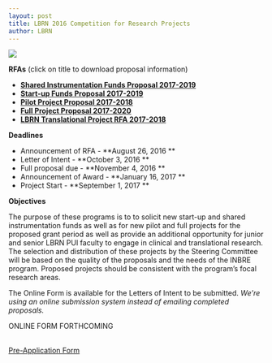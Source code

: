 ```yaml
---
layout: post
title: LBRN 2016 Competition for Research Projects
author: LBRN
---
```


<a href="https://redcap.lbrn.lsu.edu/surveys/?s=XY8NJMMKMT"><img src="/files/images/LBRN RFA Pre-Application Form 2016.png"></a>

**RFAs** (click on title to download proposal information)

- **<a href="{{ site.baseurl }}files/docs/LBRN Shared Instrumentation RFA 2017-2019.pdf">Shared Instrumentation Funds Proposal 2017-2019</a>**
- **<a href="{{ site.baseurl }}files/docs/LBRN Start-up Funds RFA 2017-2019.pdf">Start-up Funds Proposal 2017-2019</a>**
- **<a href="{{ site.baseurl }}files/docs/LBRN Pilot Proposal RFA 2017-2018.pdf">Pilot Project Proposal 2017-2018</a>**
- **<a href="{{ site.baseurl }}files/docs/LBRN Full Proposal RFA 2017-2020.pdf">Full Project Proposal 2017-2020</a>**
- **<a href="{{ site.baseurl }}files/docs/LBRN Translational Project RFA 2017-2018.pdf">LBRN Translational Project RFA 2017-2018</a>**

**Deadlines**

- Announcement of RFA - **August 26, 2016 **
- Letter of Intent - **October 3, 2016 **
- Full proposal due - **November 4, 2016 **
- Announcement of Award - **January 16, 2017 ** 
- Project Start - **September 1, 2017 **

**Objectives**

The purpose of these programs is to to solicit new start-up and shared instrumentation funds as well as for new pilot and full projects for the proposed grant period as well as provide an additional opportunity for junior and senior LBRN PUI faculty to engage in clinical and translational research. The selection and distribution of these projects by the Steering Committee will be based on the quality of the proposals and the needs of the INBRE program. Proposed projects should be consistent with the program’s focal research areas.

The Online Form is available for the Letters of Intent to be submitted. *We're using an online submission system instead of emailing completed proposals.*

ONLINE FORM FORTHCOMING

<p><br><a href="https://redcap.lbrn.lsu.edu/surveys/?s=XY8NJMMKMT" class="btn btn-info" style="margin-bottom: 30px">Pre-Application Form</a></p>